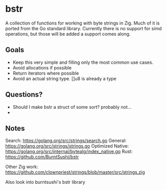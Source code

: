# bstr

A collection of functions for working with byte strings in Zig. Much of
it is ported from the Go standard library. Currently there is no support
for simd operations, but those will be added a support comes along.

## Goals

- Keep this very simple and filling only the most common use cases. 
- Avoid allocations if possible
- Return iterators where possible
- Avoid an actual string type. []u8 is already a type

## Questions?

- Should I make bstr a struct of some sort? probably not...
- 

## Notes

Search: https://golang.org/src/strings/search.go
General: https://golang.org/src/strings/strings.go
Optimized Native: https://golang.org/src/internal/bytealg/index_native.go
Rust: https://github.com/BurntSushi/bstr

Other Zig work:
https://github.com/clownpriest/strings/blob/master/src/strings.zig


Also look into burntsushi's bstr library



